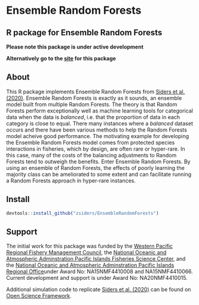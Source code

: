 # Ensemble Random Forests
## R package for Ensemble Random Forests

**Please note this package is under active development**

**Alternatively go to the [site](https://zsiders.github.io/EnsembleRandomForests/) for this package**

## About
This R package implements Ensemble Random Forests from [Siders et al. (2020)](https://www.int-res.com/abstracts/esr/v43/p183-197/). Ensemble Random Forests is exactly as it sounds, an ensemble model built from multiple Random Forests. The theory is that Random Forests perform exceptionally well as machine learning tools for categorical data when the data is *balanced*, i.e. that the proportion of data in each category is close to equal. There many instances where a *balanced* dataset occurs and there have been various methods to help the Random Forests model acheive good performance. The motivating example for developing the Ensemble Random Forests model comes from protected species interactions in fisheries, which by design, are often rare or hyper-rare. In this case, many of the costs of the balancing adjustments to Random Forests tend to outweigh the benefits. Enter Ensemble Random Forests. By using an ensemble of Random Forests, the effects of poorly learning the majority class can be ameliorated to some extent and can facilitate running a Random Forests approach in hyper-rare instances. 

## Install
``` r
devtools::install_github("zsiders/EnsembleRandomForests")
```

## Support
The initial work for this package was funded by the [Western Pacific Regional Fishery Management Council](https://www.wpcouncil.org), the [National Oceanic and Atmospheric Adminstration Pacific Islands Fisheries Science Center](https://www.fisheries.noaa.gov/about/pacific-islands-fisheries-science-center), and the [National Oceanic and Atmospheric Adminstration Pacific Islands Regional Office](https://www.fisheries.noaa.gov/about/pacific-islands-regional-office)under Award No: NA15NMF4410008 and NA15NMF4410066. Current development and support is under Award No: NA20NMF4410015. 

Additional simulation code to replicate [Siders et al. (2020)](https://www.int-res.com/abstracts/esr/v43/p183-197/) can be found on [Open Science Framework](https://osf.io/q9wfn/).

